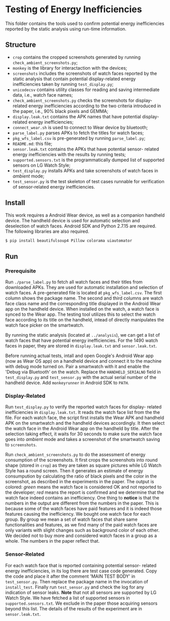 # Testing of Energy Inefficiencies

This folder contains the tools used to confirm potential energy
inefficiencies reported by the static analysis using run-time
information.

## Structure

- `crop` contains the cropped screenshots generated by running
`check_ambient_screenshots.py`;
- `monkey` is the library for interactaction with the devices;
- `screenshots` includes the screenshots of watch faces reported
by the static analysis that contain potential display-related
energy inefficiencies taken by running `test_display.py`;
- `unicodecsv` contains utility classes for reading and saving
intermediate data, i.e., watch face names;
- `check_ambient_screenshots.py` checks the screenshots for display-
related energy inefficiencies according to the two criteria introduced
in the paper, i.e., 90% black pixels and GEMMA;
- `display.leak.txt` contains the APK names that have potential
display-related energy inefficiencies;
- `connect_wear.sh` is used to connect to Wear device by bluetooth;
- `parse_label.py` parses APKs to fetch the titles for watch faces;
- `pkg_wfs_label.csv` is pre-generated by running `parse_label.py`;
- `README.md`: this file;
- `sensor.leak.txt` contains the APKs that have potential sensor-
related energy inefficiencies with the results by running tests;
- `supported.sensors.txt` is the programmatically dumped list of
supported sensors on LG Watch Style;
- `test_display.py` installs APKs and take screenshots of
watch faces in *ambient* mode;
- `test_sensor.py` is the test skeleton of test cases runnable for
verification of sensor-related energy inefficiencies.

## Install

This work requires a Android Wear device, as well as a companion
handheld device. The handheld device is used for automatic selection
and deselection of watch faces. Android SDK and Python 2.7.15 are
required. The following libraries are also required.

```bash
$ pip install beautifulsoup4 Pillow colorama uiautomator
```

## Run

### Prerequisite

Run `./parse_label.py` to fetch all watch faces and their titles
from downloaded APKs. They are used for automatic installation and
selection of watch faces. A pre-generated file is located at
`pkg_wfs_label.csv`. The first column shows the package name.
The second and third columns are watch face class name and the
corresponding title displayed in the Android Wear app on the handheld
device. When installed on the watch, a watch face is synced to the
Wear app. The testing tool utilizes this to select the watch face
according to its title on the handheld, intead of directly manipulates
the watch face picker on the smartwatch.

By running the static analysis (located at `../analysis`), we
can get a list of watch faces that have potential energy
inefficiencies. For the 1490 watch faces in paper, they are stored
in `display.leak.txt` and `sensor.leak.txt`.

Before running actual tests, intall and open Google's Android Wear app
(now as Wear OS app) on a handheld device and connect it to the machine
with debug mode turned on. Pair a smartwatch with it and enable
the 'Debug via Bluetooth' on the watch. Replace the `HANDHELD_SERIALNO`
field in `test_display.py` and `test_sensor.py` with the actual
serial number of the handheld device. Add `monkeyrunner` in Android
SDK to `PATH`.


### Display-Related

Run `test_display.py` to verify the reported watch faces for display-
related inefficiencies in `display.leak.txt`.
It reads the watch face list from the the file. For each watch
face, the script first installs the Wear APK and handheld APK on the
smartwatch and the handheld devices accordingly. It then select the
watch face in the Android Wear app on the handheld by title. After
the selection taking effect, it waits for 30 seconds to make sure the
watch face goes into *ambient* mode and takes a screenshot of the
smartwatch saving to `screenshots`.

Run `check_ambient_screenshots.py` to do the assessment of energy
consumption of the screenshots. It first crops the screenshots into
round shape (stored in `crop`) as they are taken as square pictures
while LG Watch Style has a round screen. Then it generates an estimate
of energy consumpution by calculating the ratio of black pixels and the
color in the screenshot, as described in the experiments in the paper.
The output is colored: *green* means the watch face is considered OK
and not reported to the developer; *red* means the report is confirmed
and we determine that the watch face indeed contains an inefficiency.
One thing to **notice** is that the numbers in the output are different
from the numbers in the paper. This is because some of the watch faces
have paid features and it is indeed those features causing the inefficiency.
We bought one watch face for each group. By group we mean a set of watch
faces that share same functionalities and features, as we find many of the
paid watch faces are only variants with slight changes such as background
color of each other. We decided not to buy more and considered watch
faces in a group as a whole. The numbers in the paper reflect that.

### Sensor-Related

For each watch face that is reported containing potential sensor-
related energy inefficiencies, in its log there are test case code
generated. Copy the code and place it after the comment 'MAIN TEST BODY'
in `test_sensor.py`. Then replace the package name in the invocation
of `install_test`. Finally run `test_sensor.py` and check the log for
any indication of sensor leaks. **Note** that not all sensors are
supported by LG Watch Style. We have fetched a list of supported sensors
in `supported.sensors.txt`. We exclude in the paper those acquiring sensors
beyond this list. The details of the results of the experiment are in
`sensor.leak.txt`.

